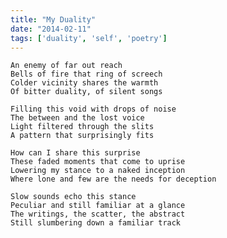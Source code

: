 ```yaml
---
title: "My Duality"
date: "2014-02-11"
tags: ['duality', 'self', 'poetry']
---
```

    An enemy of far out reach
    Bells of fire that ring of screech
    Colder vicinity shares the warmth
    Of bitter duality, of silent songs

    Filling this void with drops of noise
    The between and the lost voice
    Light filtered through the slits
    A pattern that surprisingly fits

    How can I share this surprise
    These faded moments that come to uprise
    Lowering my stance to a naked inception
    Where lone and few are the needs for deception

    Slow sounds echo this stance
    Peculiar and still familiar at a glance
    The writings, the scatter, the abstract
    Still slumbering down a familiar track
